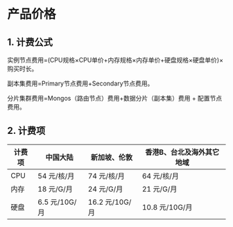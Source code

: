 # 产品价格

## 1. 计费公式

实例节点费用=(CPU规格×CPU单价+内存规格×内存单价+硬盘规格×硬盘单价)×购买时长。

副本集费用=Primary节点费用+Secondary节点费用。

分片集群费用=Mongos（路由节点）费用+数据分片（副本集）费用 + 配置节点费用。

## 2. 计费项

| 计费项    | 中国大陆 |  新加坡、伦敦 | 香港B、台北及海外其它地域 |
| ------- | --------- | --------- | --------- | 
| CPU     | 54 元/核/月  | 74 元/核/月   | 64 元/核/月   | 
| 内存     | 18 元/G/月   | 24 元/G/月   |21 元/G/月    | 
| 硬盘     | 6.5 元/10G/月 | 16.2 元/10G/月  |10.8 元/10G/月   | 



